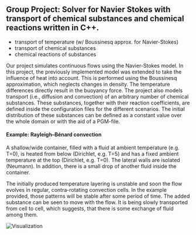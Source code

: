 ## Group Project: Solver for Navier Stokes with transport of chemical substances and chemical reactions written in C++.

* transport of temperature (w/ Boussinesq approx. for Navier-Stokes)
* transport of chemical substances
* chemical reactions of substances

Our project simulates continuous flows using the Navier-Stokes model.
In this project, the previously implemented model was extended to take
the influence of heat into account. This is performed using the
Boussinesq approximation, which neglects changes in density.
The temperature differences directly result in the buoyancy force.
The project also models transport (i.e., diffusion and convection) of
an arbitrary number of chemical substances.
These substances, together with their reaction coefficients, are defined
inside the configuration files for the different scenarios. The initial
distribution of these substances can be defined as a constant value over
the whole domain or with the aid of a PGM-file.

#### Example: Rayleigh–Bénard convection

  A shallow/wide container, filled with a fluid at ambient temperature
  (e.g. T=0), is heated from below (Dirichlet, e.g. T=5) and has a
  fixed ambient temperature at the top (Dirichlet, e.g. T=0). The
  lateral walls are isolated (Neumann).
  In addition, there is a small drop of another fluid inside the
  container.
  
  The initially produced temperature layering is unstable and soon the
  flow evolves in regular, contra-rotating convection cells. In the
  example provided, those patterns will be stable after some period of
  time.
  The added substance can be seen to move with the flow. It is being
  slowly transported from cell to cell, which suggests, that there is
  some exchange of fluid among them.
  
![Visualization](http://archive.scheingraber.net/files/cfd.gif)

